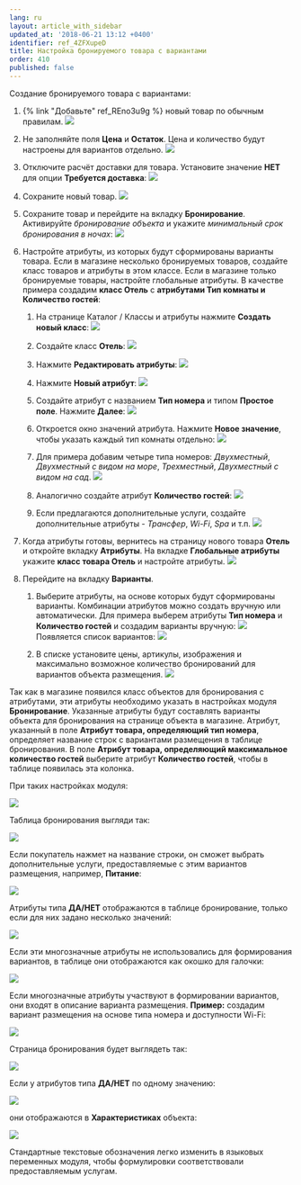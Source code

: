 ```yaml
---
lang: ru
layout: article_with_sidebar
updated_at: '2018-06-21 13:12 +0400'
identifier: ref_4ZFXupeD
title: Настройка бронируемого товара с вариантами
order: 410
published: false
---
```

Создание бронируемого товара с вариантами:

1.  {% link "Добавьте" ref_REno3u9g %} новый товар по обычным правилам. 
    ![]({{site.baseurl}}/attachments/8750040/8718732.png)
2.  Не заполняйте поля **Цена** и **Остаток**. Цена и количество будут настроены для вариантов отдельно. 
    ![]({{site.baseurl}}/attachments/8750040/8718733.png)
3.  Отключите расчёт доставки для товара. Установите значение **НЕТ** для опции **Требуется доставка**:
    ![]({{site.baseurl}}/attachments/8750040/8718735.png)

4.  Сохраните новый товар.
    ![]({{site.baseurl}}/attachments/8750040/8718744.png)

5.  Сохраните товар и перейдите на вкладку **Бронирование**. Активируйте _бронирование объекта_ и укажите _минимальный срок бронирования в ночах_:
    ![]({{site.baseurl}}/attachments/8750040/8718736.png)
    
6.  Настройте атрибуты, из которых будут сформированы варианты товара. Если в магазине несколько бронируемых товаров, создайте класс товаров и атрибуты в этом классе. Если в магазине только бронируемые товары, настройте глобальные атрибуты. В качестве примера создадим **класс Отель** с **атрибутами Тип комнаты и Количество гостей**:
    1.  На странице Каталог / Классы и атрибуты нажмите **Создать новый класс**:
        ![]({{site.baseurl}}/attachments/8750040/8718728.png)

    2.  Создайте класс **Отель**:
        ![]({{site.baseurl}}/attachments/8750040/8718729.png)

    3.  Нажмите **Редактировать атрибуты**:
        ![]({{site.baseurl}}/attachments/8750040/8718730.png)

    4.  Нажмите **Новый атрибут**:
        ![]({{site.baseurl}}/attachments/8750040/8718731.png)

    5.  Создайте атрибут с названием **Тип номера** и типом **Простое поле**. Нажмите **Далее**:
        ![]({{site.baseurl}}/attachments/8750040/8718739.png)

    6.  Откроется окно значений атрибута. Нажмите **Новое значение**, чтобы указать каждый тип комнаты отдельно:
        ![]({{site.baseurl}}/attachments/8750040/8718740.png)

    7.  Для примера добавим четыре типа номеров: _Двухместный_, _Двухместный с видом на море_, _Трехместный_, _Двухместный с видом на сад_.
        ![]({{site.baseurl}}/attachments/8750040/8718741.png)

    8.  Аналогично создайте атрибут **Количество гостей**:
        ![]({{site.baseurl}}/attachments/8750040/8718745.png)

    9.  Если предлагаются дополнительные услуги, создайте дополнительные атрибуты - _Трансфер_, _Wi-Fi_, _Spa_ и т.п.
        ![]({{site.baseurl}}/attachments/8750040/8718747.png)

7.  Когда атрибуты готовы, вернитесь на страницу нового товара **Отель** и откройте вкладку **Атрибуты**. На вкладке **Глобальные атрибуты** укажите **класс товара Отель** и настройте атрибуты.
    ![]({{site.baseurl}}/attachments/8750040/8718746.png)

8.  Перейдите на вкладку **Варианты**.  

    1.  Выберите атрибуты, на основе которых будут сформированы варианты. Комбинации атрибутов можно создать вручную или автоматически. Для примера выберем атрибуты **Тип номера** и **Количество гостей** и создадим варианты вручную:
        ![]({{site.baseurl}}/attachments/8750040/8718750.png)
        Появляется список вариантов:
        ![]({{site.baseurl}}/attachments/8750040/8718751.png)

    2.  В списке установите цены, артикулы, изображения и максимально возможное количество бронирований для вариантов объекта размещения.
        ![]({{site.baseurl}}/attachments/8750040/8718752.png)

Так как в магазине появился класс объектов для бронирования с атрибутами, эти атрибуты необходимо указать в настройках модуля **Бронирование**. Указанные атрибуты будут составлять варианты объекта для бронирования на странице объекта в магазине. Атрибут, указанный в поле **Атрибут товара, определяющий тип номера**, определяет название строк с вариантами размещения в таблице бронирования. В поле **Атрибут товара, определяющий максимальное количество гостей** выберите атрибут **Количество гостей**, чтобы в таблице появилась эта колонка.

При таких настройках модуля:

![]({{site.baseurl}}/attachments/8750040/8718758.png)

Таблица бронирования выгляди так:

  ![]({{site.baseurl}}/attachments/8750040/8718818.png)

Если покупатель нажмет на название строки, он сможет выбрать дополнительные услуги, предоставляемые с этим вариантов размещения, например, **Питание**:

![]({{site.baseurl}}/attachments/8750040/8718820.png)

Атрибуты типа **ДА/НЕТ** отображаются в таблице бронирование, только если для них задано несколько значений:

![]({{site.baseurl}}/attachments/8750040/8718821.png)

Если эти многозначные атрибуты не использовались для формирования вариантов, в таблице они отображаются как окошко для галочки:

![]({{site.baseurl}}/attachments/8750040/8718822.png)

Если многозначные атрибуты участвуют в формировании вариантов, они входят в описание варианта размещения. **Пример:** создадим вариант размещения на основе типа номера и доступности Wi-Fi:

![]({{site.baseurl}}/attachments/8750040/8718823.png)

Страница бронирования будет выглядеть так:

![]({{site.baseurl}}/attachments/8750040/8718824.png)

Если у атрибутов типа **ДА/НЕТ** по одному значению:

![]({{site.baseurl}}/attachments/8750040/8718825.png)

они отображаются в **Характеристиках** объекта:

![]({{site.baseurl}}/attachments/8750040/8718827.png)

Стандартные текстовые обозначения легко изменить в языковых переменных модуля, чтобы формулировки соответствовали предоставляемым услугам.
